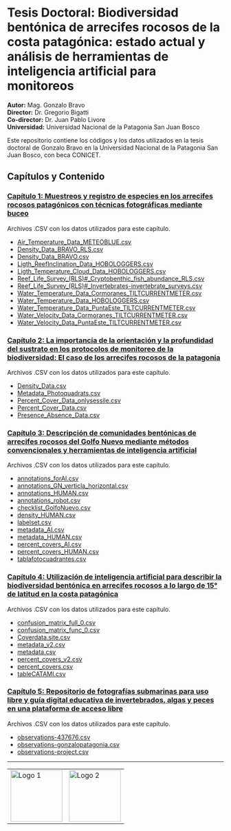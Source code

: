 # Tesis Doctoral: Biodiversidad bentónica de arrecifes rocosos de la costa patagónica: estado actual y análisis de herramientas de inteligencia artificial para monitoreos

**Autor:** Mag. Gonzalo Bravo  
**Director:** Dr. Gregorio Bigatti  
**Co-director:** Dr. Juan Pablo Livore  
**Universidad:** Universidad Nacional de la Patagonia San Juan Bosco

Este repositorio contiene los códigos y los datos utilizados en la tesis doctoral de Gonzalo Bravo en la Universidad Nacional de la Patagonia San Juan Bosco, con beca CONICET.

## Capítulos y Contenido

### [Capítulo 1: Muestreos y registro de especies en los arrecifes rocosos patagónicos con técnicas fotográficas mediante buceo](https://github.com/gonzalobravoargentina/Tesis-Doctoral_Bravo/tree/main/CAPITULO%201)
Archivos .CSV con los datos utilizados para este capítulo.
- [Air_Temperature_Data_METEOBLUE.csv](https://github.com/gonzalobravoargentina/Tesis-Doctoral_Bravo/tree/main/CAPITULO%201/Data/Air_Temperature_Data_METEOBLUE.csv)
- [Density_Data_BRAVO_RLS.csv](https://github.com/gonzalobravoargentina/Tesis-Doctoral_Bravo/tree/main/CAPITULO%201/Data/Density_Data_BRAVO_RLS.csv)
- [Density_Data_BRAVO.csv](https://github.com/gonzalobravoargentina/Tesis-Doctoral_Bravo/tree/main/CAPITULO%201/Data/Density_Data_BRAVO.csv)
- [Ligth_ReefInclination_Data_HOBOLOGGERS.csv](https://github.com/gonzalobravoargentina/Tesis-Doctoral_Bravo/tree/main/CAPITULO%201/Data/Ligth_ReefInclination_Data_HOBOLOGGERS.csv)
- [Ligth_Temperature_Cloud_Data_HOBOLOGGERS.csv](https://github.com/gonzalobravoargentina/Tesis-Doctoral_Bravo/tree/main/CAPITULO%201/Data/Ligth_Temperature_Cloud_Data_HOBOLOGGERS.csv)
- [Reef_Life_Survey_(RLS)#_Cryptobenthic_fish_abundance_RLS.csv](https://github.com/gonzalobravoargentina/Tesis-Doctoral_Bravo/tree/main/CAPITULO%201/Data/Reef_Life_Survey_(RLS)#_Cryptobenthic_fish_abundance_RLS.csv)
- [Reef_Life_Survey_(RLS)#_Invertebrates-invertebrate_surveys.csv](https://github.com/gonzalobravoargentina/Tesis-Doctoral_Bravo/tree/main/CAPITULO%201/Data/Reef_Life_Survey_(RLS)#_Invertebrates-invertebrate_surveys.csv)
- [Water_Temperature_Data_Cormoranes_TILTCURRENTMETER.csv](https://github.com/gonzalobravoargentina/Tesis-Doctoral_Bravo/tree/main/CAPITULO%201/Data/Water_Temperature_Data_Cormoranes_TILTCURRENTMETER.csv)
- [Water_Temperature_Data_HOBOLOGGERS.csv](https://github.com/gonzalobravoargentina/Tesis-Doctoral_Bravo/tree/main/CAPITULO%201/Data/Water_Temperature_Data_HOBOLOGGERS.csv)
- [Water_Temperature_Data_PuntaEste_TILTCURRENTMETER.csv](https://github.com/gonzalobravoargentina/Tesis-Doctoral_Bravo/tree/main/CAPITULO%201/Data/Water_Temperature_Data_PuntaEste_TILTCURRENTMETER.csv)
- [Water_Velocity_Data_Cormoranes_TILTCURRENTMETER.csv](https://github.com/gonzalobravoargentina/Tesis-Doctoral_Bravo/tree/main/CAPITULO%201/Data/Water_Velocity_Data_Cormoranes_TILTCURRENTMETER.csv)
- [Water_Velocity_Data_PuntaEste_TILTCURRENTMETER.csv](https://github.com/gonzalobravoargentina/Tesis-Doctoral_Bravo/tree/main/CAPITULO%201/Data/Water_Velocity_Data_PuntaEste_TILTCURRENTMETER.csv)

### [Capítulo 2: La importancia de la orientación y la profundidad del sustrato en los protocolos de monitoreo de la biodiversidad: El caso de los arrecifes rocosos de la patagonia](https://github.com/gonzalobravoargentina/Tesis-Doctoral_Bravo/tree/main/CAPITULO%202)
Archivos .CSV con los datos utilizados para este capítulo.
- [Density_Data.csv](https://github.com/gonzalobravoargentina/Tesis-Doctoral_Bravo/tree/main/CAPITULO%202/Data/Density_Data.csv)
- [Metadata_Photoquadrats.csv](https://github.com/gonzalobravoargentina/Tesis-Doctoral_Bravo/tree/main/CAPITULO%202/Data/Metadata_Photoquadrats.csv)
- [Percent_Cover_Data_onlysessile.csv](https://github.com/gonzalobravoargentina/Tesis-Doctoral_Bravo/tree/main/CAPITULO%202/Data/Percent_Cover_Data_onlysessile.csv)
- [Percent_Cover_Data.csv](https://github.com/gonzalobravoargentina/Tesis-Doctoral_Bravo/tree/main/CAPITULO%202/Data/Percent_Cover_Data.csv)
- [Presence_Absence_Data.csv](https://github.com/gonzalobravoargentina/Tesis-Doctoral_Bravo/tree/main/CAPITULO%202/Data/Presence_Absence_Data.csv)


### [Capítulo 3: Descripción de comunidades bentónicas de arrecifes rocosos del Golfo Nuevo mediante métodos convencionales y herramientas de inteligencia artificial](https://github.com/gonzalobravoargentina/Tesis-Doctoral_Bravo/tree/main/CAPITULO%203)
Archivos .CSV con los datos utilizados para este capítulo.
- [annotations_forAI.csv](https://github.com/gonzalobravoargentina/Tesis-Doctoral_Bravo/blob/main/CAPITULO%203/Data/annotations_forAI.csv)
- [annotations_GN_verticla_horizontal.csv](https://github.com/gonzalobravoargentina/Tesis-Doctoral_Bravo/blob/main/CAPITULO%203/Data/annotations_GN_verticla_horizontal.csv)
- [annotations_HUMAN.csv](https://github.com/gonzalobravoargentina/Tesis-Doctoral_Bravo/blob/main/CAPITULO%203/Data/annotations_HUMAN.csv)
- [annotations_robot.csv](https://github.com/gonzalobravoargentina/Tesis-Doctoral_Bravo/blob/main/CAPITULO%203/Data/annotations_robot.csv)
- [checklist_GolfoNuevo.csv](https://github.com/gonzalobravoargentina/Tesis-Doctoral_Bravo/blob/main/CAPITULO%203/Data/checklist_GolfoNuevo.csv)
- [density_HUMAN.csv](https://github.com/gonzalobravoargentina/Tesis-Doctoral_Bravo/blob/main/CAPITULO%203/Data/density_HUMAN.csv)
- [labelset.csv](https://github.com/gonzalobravoargentina/Tesis-Doctoral_Bravo/blob/main/CAPITULO%203/Data/labelset.csv)
- [metadata_AI.csv](https://github.com/gonzalobravoargentina/Tesis-Doctoral_Bravo/blob/main/CAPITULO%203/Data/metadata_AI.csv)
- [metadata_HUMAN.csv](https://github.com/gonzalobravoargentina/Tesis-Doctoral_Bravo/blob/main/CAPITULO%203/Data/metadata_HUMAN.csv)
- [percent_covers_AI.csv](https://github.com/gonzalobravoargentina/Tesis-Doctoral_Bravo/blob/main/CAPITULO%203/Data/percent_covers_AI.csv)
- [percent_covers_HUMAN.csv](https://github.com/gonzalobravoargentina/Tesis-Doctoral_Bravo/blob/main/CAPITULO%203/Data/percent_covers_HUMAN.csv)
- [tablafotocuadrantes.csv](https://github.com/gonzalobravoargentina/Tesis-Doctoral_Bravo/blob/main/CAPITULO%203/Data/tablafotocuadrantes.csv)

### [Capítulo 4: Utilización de inteligencia artificial para describir la biodiversidad bentónica en arrecifes rocosos a lo largo de 15° de latitud en la costa patagónica](https://github.com/gonzalobravoargentina/Tesis-Doctoral_Bravo/tree/main/CAPITULO%204)
Archivos .CSV con los datos utilizados para este capítulo.
- [confusion_matrix_full_0.csv](https://github.com/gonzalobravoargentina/Tesis-Doctoral_Bravo/blob/main/CAPITULO%204/Data/confusion_matrix_full_0.csv)
- [confusion_matrix_func_0.csv](https://github.com/gonzalobravoargentina/Tesis-Doctoral_Bravo/blob/main/CAPITULO%204/Data/confusion_matrix_func_0.csv)
- [Coverdata.site.csv](https://github.com/gonzalobravoargentina/Tesis-Doctoral_Bravo/blob/main/CAPITULO%204/Data/Coverdata.site.csv)
- [metadata_v2.csv](https://github.com/gonzalobravoargentina/Tesis-Doctoral_Bravo/blob/main/CAPITULO%204/Data/metadata_v2.csv)
- [metadata.csv](https://github.com/gonzalobravoargentina/Tesis-Doctoral_Bravo/blob/main/CAPITULO%204/Data/metadata.csv)
- [percent_covers_v2.csv](https://github.com/gonzalobravoargentina/Tesis-Doctoral_Bravo/blob/main/CAPITULO%204/Data/percent_covers_v2.csv)
- [percent_covers.csv](https://github.com/gonzalobravoargentina/Tesis-Doctoral_Bravo/blob/main/CAPITULO%204/Data/percent_covers.csv)
- [tableCATAMI.csv](https://github.com/gonzalobravoargentina/Tesis-Doctoral_Bravo/blob/main/CAPITULO%204/Data/tableCATAMI.csv)
  
### [Capítulo 5: Repositorio de fotografías submarinas para uso libre y guía digital educativa de invertebrados, algas y peces en una plataforma de acceso libre](https://github.com/gonzalobravoargentina/Tesis-Doctoral_Bravo/tree/main/CAPITULO%205)
Archivos .CSV con los datos utilizados para este capítulo. 
- [observations-437676.csv](https://github.com/gonzalobravoargentina/Tesis-Doctoral_Bravo/blob/main/CAPITULO%205/Data/observations-437676.csv)
- [observations-gonzalopatagonia.csv](https://github.com/gonzalobravoargentina/Tesis-Doctoral_Bravo/blob/main/CAPITULO%205/Data/observations-gonzalopatagonia.csv)
- [observations-project.csv](https://github.com/gonzalobravoargentina/Tesis-Doctoral_Bravo/blob/main/CAPITULO%205/Data/observations-project.csv)

<hr>

<table>
  <tr>
    <td><a href="https://ibiomar.conicet.gov.ar/"><img src="https://ibiomar.conicet.gov.ar/wp-content/uploads/sites/44/2018/02/Sin-t%C3%ADtulo-1.png" alt="Logo 1" width="120"></a></td>
    <td><a href="https://www.unp.edu.ar/"><img src="https://upload.wikimedia.org/wikipedia/commons/e/eb/Unipat.png" alt="Logo 2" width="120"></a></td>
  </tr>
</table>


